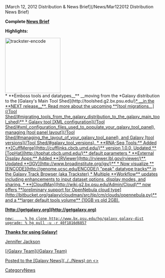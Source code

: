 <div class='newsItemHeader'>[March 12, 2012 Distribution & News Brief](/News/Mar122012 Distribution News Brief)</div>


**Complete [News Brief](../../DevNewsBriefs/2012_03_12)**

**Highlights:**
<div class='right'><a href='/Learn/Visualization/'><img src='/Images/NewsGraphics/2012_03_12_trackster-encode.png' alt='trackster-encode' width="180px" /></a></div>
* **</u>Emboss tools and datatypes__** __moving from the *Galaxy distribution to the [Galaxy's Main Tool Shed](http://toolshed.g2.bx.psu.edu/)<u>* __in the **NEXT release__**. Read more about the upcoming **[tool migrations...](/Tool Shed/#migrating_tools_from_the_galaxy_distribution_to_the_galaxy_main_tool_shed)**
* Galaxy tool [XML configuration](/Tool Shed/#xml_configuration_files_used_to_populate_your_galaxy_tool_panel), managing [tool panel layout](/Tool Shed/#managing_the_layout_of_your_galaxy_tool_panel), and Galaxy [tool versions](/Tool Shed/#galaxy_tool_versions).
* **RNA-Seq Tools:** Added **[CuffMerge](http://cufflinks.cbcb.umd.edu/)** version 1.0.0, Updated **[TopHat](http://tophat.cbcb.umd.edu/)** default parameters
* **External Display Apps:** Added **[RViewer](http://rviewer.lbl.gov/rviewer/)**, Updated **[IGV](http://www.broadinstitute.org/igv/)**
* Now visualize **[ENCODE](http://genome.ucsc.edu/ENCODE/) "peak" datatype tracks** in the Galaxy Track Browser (aka Trackster)
* Multiple **Workflow** updates including enhancements to input dataset options, display modes, and sharing.
* **[CloudMan](http://wiki.g2.bx.psu.edu/Admin/Cloud)** now offers **[preliminary support for OpenNebula cloud type](http://bitbucket.org/galaxy/cloudman/src/tip/cm/clouds/opennebula.py)** and a **larger default tools volume** (10GB vs old 2GB).

**[http://getgalaxy.org](http://getgalaxy.org)**
```
new:     % hg clone http://www.bx.psu.edu/hg/galaxy galaxy-dist
upgrade: % hg pull -u -r 40f1816d6857
```



**Thanks for using Galaxy!**

[Jennifer Jackson](../../JenniferJackson)

[/Galaxy Team](/Galaxy Team)

<div class='newsItemFooter'>Posted to the [Galaxy News](../../News) on <<Date(2012-03-12T20:52:29Z)>></div>

CategoryNews
